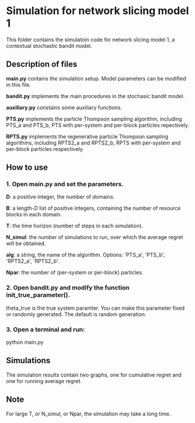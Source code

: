 # Simulation for network slicing model 1

This folder contains the simulatoin code for network slicing model 1, a contextual 
stochastic bandit model. 

## Description of files

**main.py** contains the simulation setup. Model parameters can be modified in this file.

**bandit.py** implements the main procedures in the stochasic bandit model. 

**auxiliary.py** constains some auxiliary functions. 

**PTS.py** implements the particle Thompson sampling algorithm, including PTS_a and PTS_b, PTS with per-system and per-block particles repectively. 

**RPTS.py** implements the regenerative particle Thompson sampling algorithms, including RPTS2_a and RPTS2_b, RPTS with per-system and per-block particles respectively.  



## How to use

### 1. Open main.py and set the parameters. 

**D**: a positive integer, the number of domains. 

**B**: a length-D list of positive integers, containing the number of resource blocks in each domain.

**T**: the time horizon (number of steps in each simulation).

**N_simul**: the number of simulations to run, over which the average regret will be obtained.

**alg**: a string, the name of the algorithm. Options: 'PTS_a', 'PTS_b', 'RPTS2_a', 'RPTS2_b'.

**Npar**: the number of (per-system or per-block) particles.


### 2. Open bandit.py and modify the function init_true_parameter().

theta_true is the true system paramter. You can make this parameter fixed or randomly generated. The default is random generation. 


### 3. Open a terminal and run:

python main.py


## Simulations


The simulation results contain two graphs, one for cumulative regret and one for 
running average regret. 


## Note

For large T, or N_simul, or Npar, the simulation may take a long time. 

